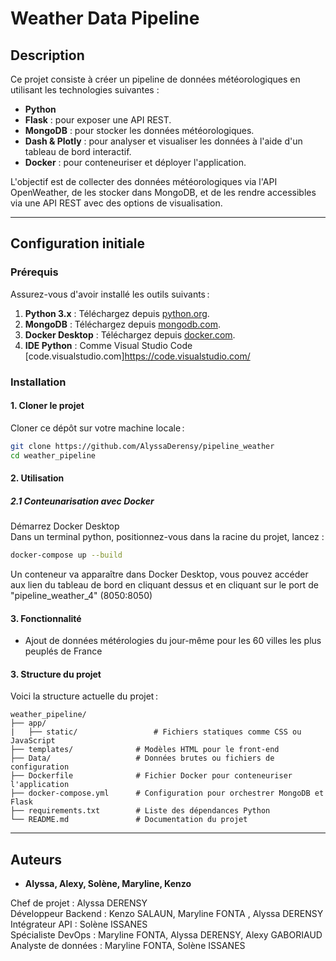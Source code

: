  # Weather Data Pipeline

## Description
Ce projet consiste à créer un pipeline de données météorologiques en utilisant les technologies suivantes :
- **Python**
- **Flask** : pour exposer une API REST.
- **MongoDB** : pour stocker les données météorologiques.
- **Dash & Plotly** : pour analyser et visualiser les données à l'aide d'un tableau de bord interactif.
- **Docker** : pour conteneuriser et déployer l'application.

L'objectif est de collecter des données météorologiques via l'API OpenWeather, de les stocker dans MongoDB, et de les rendre accessibles via une API REST avec des options de visualisation.

---

## Configuration initiale

### Prérequis
Assurez-vous d'avoir installé les outils suivants :
1. **Python 3.x** : Téléchargez depuis [python.org](https://www.python.org/).
2. **MongoDB** : Téléchargez depuis [mongodb.com](https://www.mongodb.com/try/download/community).
3. **Docker Desktop** : Téléchargez depuis [docker.com](https://www.docker.com/products/docker-desktop).
4. **IDE Python** : Comme Visual Studio Code [code.visualstudio.com]https://code.visualstudio.com/

### Installation

#### 1. Cloner le projet
Cloner ce dépôt sur votre machine locale :
```bash
git clone https://github.com/AlyssaDerensy/pipeline_weather
cd weather_pipeline
```

#### 2. Utilisation

##### 2.1 Conteunarisation avec Docker
Démarrez Docker Desktop <br>
Dans un terminal python, positionnez-vous dans la racine du projet, lancez :

```bash
docker-compose up --build
```

Un conteneur va apparaître dans Docker Desktop, vous pouvez accéder aux lien du tableau de bord en cliquant dessus et en cliquant sur le port de "pipeline_weather_4" (8050:8050)

#### 3. Fonctionnalité

- Ajout de données métérologies du jour-même pour les 60 villes les plus peuplés de France

#### 3. Structure du projet
Voici la structure actuelle du projet :
```plaintext
weather_pipeline/
├── app/
|   ├── static/                 # Fichiers statiques comme CSS ou JavaScript
├── templates/              # Modèles HTML pour le front-end
├── Data/                   # Données brutes ou fichiers de configuration
├── Dockerfile              # Fichier Docker pour conteneuriser l'application
├── docker-compose.yml      # Configuration pour orchestrer MongoDB et Flask
├── requirements.txt        # Liste des dépendances Python
└── README.md               # Documentation du projet
```

---

## Auteurs
- **Alyssa, Alexy, Solène, Maryline, Kenzo**


Chef de projet : Alyssa DERENSY <br>
Développeur Backend : Kenzo SALAUN, Maryline FONTA , Alyssa DERENSY <br>
Intégrateur API : Solène ISSANES <br>
Spécialiste DevOps :  Maryline FONTA, Alyssa DERENSY,  Alexy GABORIAUD <br>
Analyste de données : Maryline FONTA, Solène ISSANES <br>